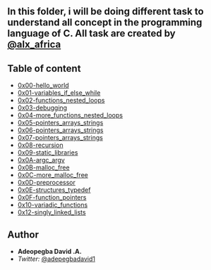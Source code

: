 ## In this folder, i will be doing different task to understand all concept in the programming language of C. All task are created by [@alx_africa](https://twitter.com/alx_africa)
## Table of content 
- [0x00-hello_world](./0x00-hello_world)
- [0x01-variables_if_else_while](./0x01-variables_if_else_while)
- [0x02-functions_nested_loops](./0x02-functions_nested_loops)
- [0x03-debugging](./0x03-debugging)
- [0x04-more_functions_nested_loops](./0x04-more_functions_nested_loops)
- [0x05-pointers_arrays_strings](./0x05-pointers_arrays_strings)
- [0x06-pointers_arrays_strings](./0x06-pointers_arrays_strings)
- [0x07-pointers_arrays_strings](./0x07-pointers_arrays_strings)
- [0x08-recursion](./0x08-recursion)
- [0x09-static_libraries](./0x09-static_libraries)
- [0x0A-argc_argv](./0x0A-argc_argv)
- [0x0B-malloc_free](./0x0B-malloc_free)
- [0x0C-more_malloc_free](./0x0C-more_malloc_free)
- [0x0D-preprocessor](./0x0D-preprocessor)
- [0x0E-structures_typedef](./0x0E-structures_typedef)
- [0x0F-function_pointers](./0x0F-function_pointers)
- [0x10-variadic_functions](./0x10-variadic_functions)
- [0x12-singly_linked_lists](./0x12-singly_linked_lists)

## Author
- **Adeopegba David .A.**
- *Twitter:* [@adepegbadavid1](https://twitter.com/adepegbadavid1)
